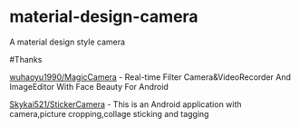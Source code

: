 # material-design-camera
A material design style camera

#Thanks

[wuhaoyu1990/MagicCamera](https://github.com/wuhaoyu1990/MagicCamera) - Real-time Filter Camera&VideoRecorder And ImageEditor With Face Beauty For Android

[Skykai521/StickerCamera](https://github.com/Skykai521/StickerCamera) - This is an Android application with camera,picture cropping,collage sticking and tagging
